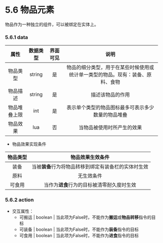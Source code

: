 # 5.6 物品元素

物品作为一种独立的组件，可以被绑定在实体上。

### 5.6.1 data

|     属性     | 数据类型 | 界面可见 |                             说明                             |
| :----------: | :------: | :------: | :----------------------------------------------------------: |
|   物品类型   |  string  |    是    | 物品的细分类型，用于在某些时候使用或统计单一类型的物品。现有：装备、原料、食物 |
|   物品描述   |  string  |    是    |                       描述该物品的作用                       |
| 物品堆叠上限 |   int    |    是    |      表示单个类型的物品图标最多可表示多少数量的物品堆叠      |
|   物品效果   |   lua    |    否    |                  当物品被使用时所产生的效果                  |

- 物品效果实现条件

| 物品类型 |                   物品效果生效条件                   |
| :------: | :--------------------------------------------------: |
|   装备   | 当被**装备**行为将物品转移到绑定有装备栏的实体时生效 |
|   原料   |                      无生效条件                      |
|  可食用  |      当作为**进食**行为的目标被清零耐久度时生效      |

  

### 5.6.2 action

- 交互属性：
  - 可搬运 | boolean | 当此项为False时，不能作为**搬运**或**物品转移**指令的目标
  - 可装备 | boolean | 当此项为False时，不能作为**装备**指令的目标
  - 可食用 | boolean | 当此项为False时，不能作为**进食**指令的目标
